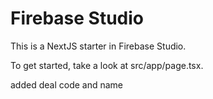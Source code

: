 # Firebase Studio

This is a NextJS starter in Firebase Studio.

To get started, take a look at src/app/page.tsx.

added deal code and name
